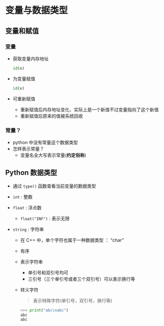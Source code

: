 # 变量与数据类型

## 变量和赋值

### 变量

* 获取变量内存地址

  ```python
  id(x)
  ```

* 为变量赋值

  ```python
  id(x)
  ```

* 可重新赋值
  * 重新赋值后内存地址变化、实际上是一个新值不过变量指向了这个新值
  * 重新赋值后原来的值被系统回收



### 常量？

* python 中没有常量这个数据类型
* 怎样表示常量？
  * 变量名全大写表示常量(**约定俗称**)

## Python 数据类型

* 通过 `type()` 函数查看当前变量的数据类型

* `int` : 整数

* `float` : 浮点数

  * `float("INF")` : 表示无限

* `string` : 字符串

  * 在 C++ 中，单个字符也属于一种数据类型 ： “char”

  * 有序

  * 表示字符串

    * 单引号和双引号均可
    * 三引号（三个单引号或者三个双引号）可以表示换行等

  * 转义字符

    > 表示特殊字符(单引号，双引号，换行等)

    ```python
    >>> print("abc\nabc")
    abc
    abc
    ```
